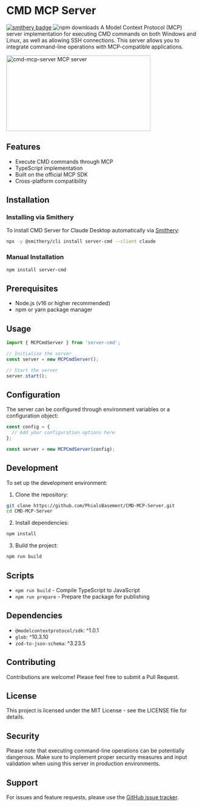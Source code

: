 # CMD MCP Server

[![smithery badge](https://smithery.ai/badge/server-cmd)](https://smithery.ai/server/server-cmd)
![npm downloads](https://img.shields.io/npm/dt/server-cmd)
A Model Context Protocol (MCP) server implementation for executing CMD commands on both Windows and Linux, as well as allowing SSH connections. This server allows you to integrate command-line operations with MCP-compatible applications.

<a href="https://glama.ai/mcp/servers/s83mqs6123"><img width="380" height="200" src="https://glama.ai/mcp/servers/s83mqs6123/badge" alt="cmd-mcp-server MCP server" /></a>

## Features

- Execute CMD commands through MCP
- TypeScript implementation
- Built on the official MCP SDK
- Cross-platform compatibility

## Installation

### Installing via Smithery

To install CMD Server for Claude Desktop automatically via [Smithery](https://smithery.ai/server/server-cmd):

```bash
npx -y @smithery/cli install server-cmd --client claude
```

### Manual Installation
```bash
npm install server-cmd
```

## Prerequisites

- Node.js (v16 or higher recommended)
- npm or yarn package manager

## Usage

```typescript
import { MCPCmdServer } from 'server-cmd';

// Initialize the server
const server = new MCPCmdServer();

// Start the server
server.start();
```

## Configuration

The server can be configured through environment variables or a configuration object:

```typescript
const config = {
  // Add your configuration options here
};

const server = new MCPCmdServer(config);
```

## Development

To set up the development environment:

1. Clone the repository:
```bash
git clone https://github.com/PhialsBasement/CMD-MCP-Server.git
cd CMD-MCP-Server
```

2. Install dependencies:
```bash
npm install
```

3. Build the project:
```bash
npm run build
```

## Scripts

- `npm run build` - Compile TypeScript to JavaScript
- `npm run prepare` - Prepare the package for publishing

## Dependencies

- `@modelcontextprotocol/sdk`: ^1.0.1
- `glob`: ^10.3.10
- `zod-to-json-schema`: ^3.23.5

## Contributing

Contributions are welcome! Please feel free to submit a Pull Request.

## License

This project is licensed under the MIT License - see the LICENSE file for details.

## Security

Please note that executing command-line operations can be potentially dangerous. Make sure to implement proper security measures and input validation when using this server in production environments.

## Support

For issues and feature requests, please use the [GitHub issue tracker](https://github.com/PhialsBasement/CMD-MCP-Server/issues).
